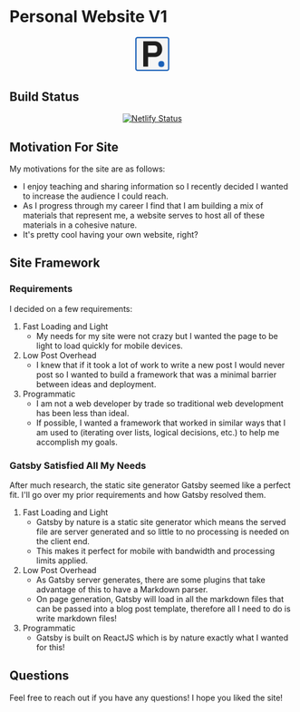 # Personal Website V1

<p align="center">
  <a href="https://patrickyoussef.com" alt="Link to my website!" target="_blank">
    <img src="src/favicon.png" width="12%"/>
  </a>
</p>

## Build Status

<p align="center">
  <a href="https://app.netlify.com/sites/friendly-sammet-e1f609/deploys" target="_blank">
    <img src="https://api.netlify.com/api/v1/badges/cf127b78-7ef0-47e7-ac09-07c77071aff4/deploy-status" alt="Netlify Status" />
  </a>
</p>

## Motivation For Site

My motivations for the site are as follows:

- I enjoy teaching and sharing information so I recently decided I wanted to increase the audience I could reach.
- As I progress through my career I find that I am building a mix of materials that represent me, a website serves to host all of these materials in a cohesive nature.
- It's pretty cool having your own website, right?

## Site Framework

### Requirements

I decided on a few requirements:

1. Fast Loading and Light
   - My needs for my site were not crazy but I wanted the page to be light to load quickly for mobile devices.
2. Low Post Overhead
   - I knew that if it took a lot of work to write a new post I would never post so I wanted to build a framework that was a minimal barrier between ideas and deployment.
3. Programmatic
   - I am not a web developer by trade so traditional web development has been less than ideal.
   - If possible, I wanted a framework that worked in similar ways that I am used to (iterating over lists, logical decisions, etc.) to help me accomplish my goals.

### Gatsby Satisfied All My Needs

After much research, the static site generator Gatsby seemed like a perfect fit. I'll go over my prior requirements and how Gatsby resolved them.

1. Fast Loading and Light
   - Gatsby by nature is a static site generator which means the served file are server generated and so little to no processing is needed on the client end.
   - This makes it perfect for mobile with bandwidth and processing limits applied.
2. Low Post Overhead
   - As Gatsby server generates, there are some plugins that take advantage of this to have a Markdown parser.
   - On page generation, Gatsby will load in all the markdown files that can be passed into a blog post template, therefore all I need to do is write markdown files!
3. Programmatic
   - Gatsby is built on ReactJS which is by nature exactly what I wanted for this!

## Questions

Feel free to reach out if you have any questions! I hope you liked the site!